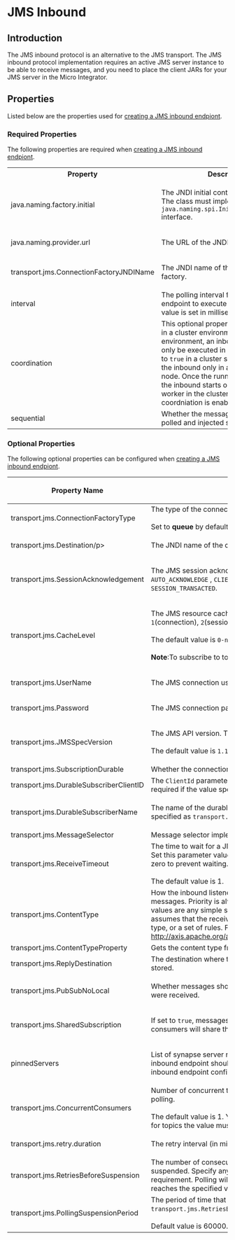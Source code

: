 # JMS Inbound 
## Introduction

The JMS inbound protocol is an alternative to the JMS transport. The JMS inbound protocol implementation requires an active JMS server instance to be able to receive messages, and you need to place the client JARs for your JMS server in the Micro Integrator.

## Properties

Listed below are the properties used for [creating a JMS inbound endpiont](../../../develop/creating-artifacts/creating-an-inbound-endpoint.md).

### Required Properties

The following properties are required when [creating a JMS inbound endpiont](../../../develop/creating-artifacts/creating-an-inbound-endpoint.md).

<table>
  <tr>
    <th>Property</th>
    <th>Description</th>
  </tr>
  <tr>
    <td>
      <p>java.naming.factory.initial</p>
    </td>
    <td>
      <p>The JNDI initial context factory class. The class must implement the <code>java.naming.spi.InitialContextFactory</code> interface.</p>
    </td>
  </tr>
  <tr>
    <td>
       <p>java.naming.provider.url</p>
     </td>
     <td>
       <p>The URL of the JNDI provider.</p>
     </td>
  </tr>
  <tr>
    <td>
      <p>transport.jms.ConnectionFactoryJNDIName</p>
    </td>
    <td>
      <p>The JNDI name of the connection factory.</p>
    </td>
  </tr>
  <tr>
    <td>interval</td>
    <td>
      The polling interval for the inbound endpoint to execute each cycle. This value is set in milliseconds.
    </td>
  </tr>
  <tr>
    <td>coordination</td>
    <td>
      This optional property is only applicable in a cluster environment. In a clustered environment, an inbound endpoint will only be executed in worker nodes. If set to <code>true</code> in a cluster setup, this will run the inbound only in a single worker node. Once the running worker is down, the inbound starts on another available worker in the cluster. By default, coordniation is enabled.
    </td>
  </tr>
  <tr>
    <td>
       sequential
     </td>
     <td>Whether the messages need to be polled and injected sequentially or not.</td>
  </tr>
</table>

### Optional Properties

The following optional properties can be configured when [creating a JMS inbound endpiont](../../../develop/creating-artifacts/creating-an-inbound-endpoint.md).

<table>
   <thead>
      <tr>
         <th>
            <p>Property Name</p>
         </th>
         <th>
            <p>Description</p>
         </th>
      </tr>
   </thead>
   <tbody>
      <tr>
         <td>
            transport.jms.ConnectionFactoryType
         </td>
         <td>
            The type of the connection factory.</br></br>  Set to <b>queue</b> by default.
         </td>
      </tr>
      <tr>
         <td>
            <p>transport.jms.Destination/p>
         </td>
         <td>
            <p>The JNDI name of the destination.</p>
         </td>
      </tr>
      <tr>
         <td>
            transport.jms.SessionAcknowledgement
         </td>
         <td>
            <p>The JMS session acknowledgment mode. You can use one of the following: <code>AUTO_ACKNOWLEDGE</code> , <code>CLIENT_ACKNOWLEDGE</code> , <code>DUPS_OK_ACKNOWLEDGE</code> , <code>SESSION_TRANSACTED</code>.</p>
         </td>
      </tr>
      <tr>
         <td>
            transport.jms.CacheLevel
         </td>
         <td>
            <p>The JMS resource cache level. Possible values are as follows: <code>0</code>(none), <code>1</code>(connection), <code>2</code>(session), <code>3</code>(consumer).</br></br> The default value is <code>0-none</code>.</br></br>
            <b>Note</b>:To subscribe to topics, set the value of <code>transport.jms.CacheLevel</code> to <code>3</code>.</p>
         </td>
      </tr>
      <tr>
         <td>
            transport.jms.UserName
         </td>
         <td>
            <p>The JMS connection username.</p>
         </td>
      </tr>
      <tr>
         <td>
            transport.jms.Password
         </td>
         <td>
            <p>The JMS connection password.</p>
         </td>
      </tr>
      <tr>
         <td>
            transport.jms.JMSSpecVersion
         </td>
         <td>
            <p>The JMS API version. The possible values are as follows: <code>1.0.2b</code>, <code>1.1</code>, <code>2.0</code>.</br></br> The default value is <code>1.1.</code>.</p>
         </td>
      </tr>
      <tr>
         <td>transport.jms.SubscriptionDurable</td>
         <td>Whether the connection factory is subscription durable or not.</td>
      </tr>
      <tr>
         <td>transport.jms.DurableSubscriberClientID</td>
         <td>The <code>ClientId</code> parameter when using durable subscriptions. This property is required if the value specified as <code>transport.jms.SubscriptionDurable</code> is <code>true</code>.</td>
      </tr>
      <tr>
         <td>
            transport.jms.DurableSubscriberName
         </td>
         <td>
            <p>The name of the durable subscriber. This property is required if the value specified as <code>transport.jms.SubscriptionDurable</code> is <code>true</code>.</p>
         </td>
      </tr>
      <tr>
         <td>
            transport.jms.MessageSelector
         </td>
         <td>
            Message selector implementation.
         </td>
      </tr>
      <tr>
         <td>
            transport.jms.ReceiveTimeout
         </td>
         <td>The time to wait for a JMS message during polling.<br />
            Set this parameter value to a negative integer to wait indefinitely. Set it to zero to prevent waiting.</br></br> The default value is 1.
         </td>
      </tr>
      <tr>
         <td>transport.jms.ContentType</td>
         <td>How the inbound listener should determine the content type of received messages. Priority is always given to the JMS message type. Possible values are any simple string value. In which case the transport listener assumes that the received messages always have the specified content type, or a set of rules. For more information, see <a href="http://axis.apache.org/axis2/java/transports/jms.html#Service_configuration">http://axis.apache.org/axis2/java/transports/jms.html#Service_configuration</a>.</td>
      </tr>
      <tr>
         <td>transport.jms.ContentTypeProperty</td>
         <td>Gets the content type from the message property.</td>
      </tr>
      <tr>
         <td>transport.jms.ReplyDestination</td>
         <td>The destination where the response generated by the back-end service is stored.</td>
      </tr>
      <tr>
         <td>
            <p>transport.jms.PubSubNoLocal</p>
         </td>
         <td>
            <p>Whether messages should be published via the same connection that they were received.</p>
         </td>
      </tr>
      <tr>
         <td>
            transport.jms.SharedSubscription
         </td>
         <td>
            <p>If set to <code>true</code>, messages will be forwarded to only one of the consumers and consumers will share the messages that are published to the topic.</p>
         </td>
      </tr>
      <tr>
         <td>
            <p>pinnedServers</p>
         </td>
         <td>
            <p>List of synapse server names separated by commas or spaces where this inbound endpoint should be deployed. If there is no pinned server list, the inbound endpoint configuration will be deployed in all server instances.</p>
         </td>
      </tr>
      <tr>
         <td>transport.jms.ConcurrentConsumers</td>
         <td>Number of concurrent threads to be started to consume messages when polling.</br></br> The default value is 1. You can change this to any positive integer. However, for topics the value must always be 1.</td>
      </tr>
      <tr>
         <td>
            transport.jms.retry.duration
         </td>
         <td>
            <p>The retry interval (in miliseconds) to reconnect to the JMS server.</p>
         </td>
      </tr>
      <tr>
         <td>transport.jms.RetriesBeforeSuspension</td>
         <td>The number of consecutive mediation failures after which polling should be suspended. Specify any positive numerical value based on your requirement. Polling will be suspended when the mediation failure count reaches the specified value.</td>
      </tr>
      <tr>
         <td>transport.jms.PollingSuspensionPeriod</td>
         <td>The period of time that polling is to be suspended when the <code>             transport.jms.RetriesBeforeSuspension</code> parameter is set.</br></br> Default value is 60000.</td>
      </tr>
   </tbody>
</table>